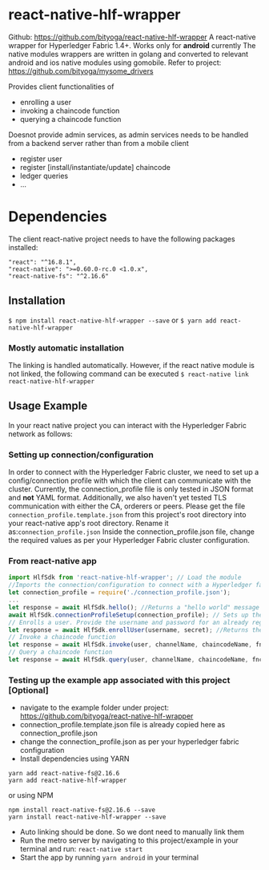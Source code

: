 # react-native-hlf-wrapper
Github: https://github.com/bityoga/react-native-hlf-wrapper
A react-native wrapper for Hyperledger Fabric 1.4+.  Works only for **android** currently
The native modules wrappers are written in golang and converted to  relevant android and ios native modules using gomobile. 
Refer to project: https://github.com/bityoga/mysome_drivers 

Provides client functionalities of 
+ enrolling a user
+ invoking a chaincode function
+ querying a chaincode function

Doesnot provide admin services, as admin services needs to be handled from a backend server rather than from a mobile client
+ register user
+ register [install/instantiate/update] chaincode
+ ledger queries
+ ...

# Dependencies 
The client react-native project needs to have the following packages installed:
```
"react": "^16.8.1",
"react-native": ">=0.60.0-rc.0 <1.0.x",
"react-native-fs": "^2.16.6"
``` 


## Installation

`$ npm install react-native-hlf-wrapper --save`
or
`$ yarn add react-native-hlf-wrapper`

### Mostly automatic installation
The linking is handled automatically. However, if the react native module is not linked, the following command can be executed
`$ react-native link react-native-hlf-wrapper`


## Usage Example
In your react native project you can interact with the Hyperledger Fabric network as follows:

### Setting up connection/configuration
In order to connect with the Hyperledger Fabric cluster, we need to set up a config/connection profile with which the client can communicate with the cluster. 
Currently, the connection_profile file is only tested in JSON format and **not** YAML format. Additionally, we also haven't yet tested TLS communication with either the CA, orderers or peers.
Please get the file ```connection_profile.template.json``` from this project's root directory into your react-native app's root directory. Rename it as:```connection_profile.json```
Inside the connection_profile.json file, change the required values as per your Hyperledger Fabric cluster configuration. 

### From react-native app
```javascript
import HlfSdk from 'react-native-hlf-wrapper'; // Load the module
//Imports the connection/configuration to connect with a Hyperledger fabric sdk. Has to be JSON for now and needs to be present at your project root directory
let connection_profile = require('./connection_profile.json');  
... 
let response = await HlfSdk.hello(); //Returns a "hello world" message to show interaction with the native module
await HlfSdk.connectionProfileSetup(connection_profile); // Sets up the connection profile. This process needs to be performed
// Enrolls a user. Provide the username and password for an already registered user. It will be enrolled and its crypto material will be stored under: RNFS.DocumentDirectoryPath/msp
let response = await HlfSdk.enrollUser(username, secret); //Returns the publickey/cert, certName and private key as stringified JSON
// Invoke a chaincode function
let response = await HlfSdk.invoke(user, channelName, chaincodeName, fnc, args); //Gets the response as stringified JSON
// Query a chaincode function
let response = await HlfSdk.query(user, channelName, chaincodeName, fnc, args); //Gets the response as stringified JSON
```

### Testing up the example app associated with this project [Optional]
+ navigate to the example folder under project: https://github.com/bityoga/react-native-hlf-wrapper
+ connection_profile.template.json file is already copied here as connection_profile.json
+ change the connection_profile.json as per your hyperledger fabric configuration
+ Install dependencies
using YARN
```
yarn add react-native-fs@2.16.6
yarn add react-native-hlf-wrapper
```
or using NPM
```
npm install react-native-fs@2.16.6 --save
yarn install react-native-hlf-wrapper --save
```
+ Auto linking should be done. So we dont  need to manually link them
+ Run the metro server by navigating to this project/example in your terminal and run: ```react-native start```
+ Start the app by running  ```yarn android``` in your terminal
